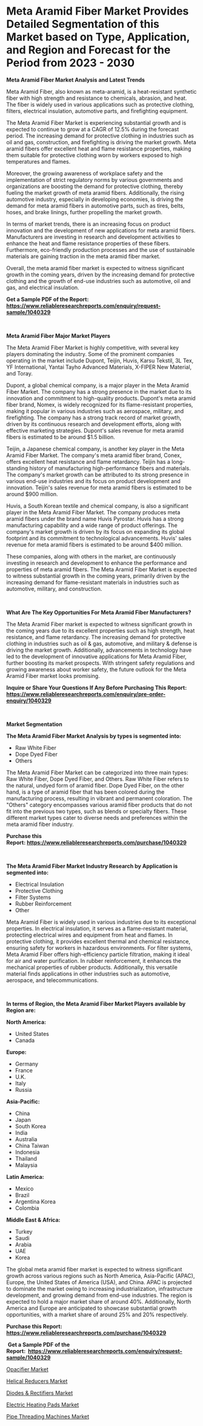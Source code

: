 <p><h1>Meta Aramid Fiber Market Provides Detailed Segmentation of this Market based on Type, Application, and Region and Forecast for the Period from 2023 - 2030</h1></p><p><strong>Meta Aramid Fiber Market Analysis and Latest Trends</strong></p>
<p><p>Meta Aramid Fiber, also known as meta-aramid, is a heat-resistant synthetic fiber with high strength and resistance to chemicals, abrasion, and heat. The fiber is widely used in various applications such as protective clothing, filters, electrical insulation, automotive parts, and firefighting equipment.</p><p>The Meta Aramid Fiber Market is experiencing substantial growth and is expected to continue to grow at a CAGR of 12.5% during the forecast period. The increasing demand for protective clothing in industries such as oil and gas, construction, and firefighting is driving the market growth. Meta aramid fibers offer excellent heat and flame resistance properties, making them suitable for protective clothing worn by workers exposed to high temperatures and flames.</p><p>Moreover, the growing awareness of workplace safety and the implementation of strict regulatory norms by various governments and organizations are boosting the demand for protective clothing, thereby fueling the market growth of meta aramid fibers. Additionally, the rising automotive industry, especially in developing economies, is driving the demand for meta aramid fibers in automotive parts, such as tires, belts, hoses, and brake linings, further propelling the market growth.</p><p>In terms of market trends, there is an increasing focus on product innovation and the development of new applications for meta aramid fibers. Manufacturers are investing in research and development activities to enhance the heat and flame resistance properties of these fibers. Furthermore, eco-friendly production processes and the use of sustainable materials are gaining traction in the meta aramid fiber market.</p><p>Overall, the meta aramid fiber market is expected to witness significant growth in the coming years, driven by the increasing demand for protective clothing and the growth of end-use industries such as automotive, oil and gas, and electrical insulation.</p></p>
<p><strong>Get a Sample PDF of the Report:&nbsp; <a href="https://www.reliableresearchreports.com/enquiry/request-sample/1040329">https://www.reliableresearchreports.com/enquiry/request-sample/1040329</a></strong></p>
<p>&nbsp;</p>
<p><strong>Meta Aramid Fiber Major Market Players</strong></p>
<p><p>The Meta Aramid Fiber Market is highly competitive, with several key players dominating the industry. Some of the prominent companies operating in the market include Dupont, Teijin, Huvis, Karsu Tekstil, 3L Tex, YF International, Yantai Tayho Advanced Materials, X-FIPER New Material, and Toray.</p><p>Dupont, a global chemical company, is a major player in the Meta Aramid Fiber Market. The company has a strong presence in the market due to its innovation and commitment to high-quality products. Dupont's meta aramid fiber brand, Nomex, is widely recognized for its flame-resistant properties, making it popular in various industries such as aerospace, military, and firefighting. The company has a strong track record of market growth, driven by its continuous research and development efforts, along with effective marketing strategies. Dupont's sales revenue for meta aramid fibers is estimated to be around $1.5 billion.</p><p>Teijin, a Japanese chemical company, is another key player in the Meta Aramid Fiber Market. The company's meta aramid fiber brand, Conex, offers excellent heat resistance and flame retardancy. Teijin has a long-standing history of manufacturing high-performance fibers and materials. The company's market growth can be attributed to its strong presence in various end-use industries and its focus on product development and innovation. Teijin's sales revenue for meta aramid fibers is estimated to be around $900 million.</p><p>Huvis, a South Korean textile and chemical company, is also a significant player in the Meta Aramid Fiber Market. The company produces meta aramid fibers under the brand name Huvis Pyrostar. Huvis has a strong manufacturing capability and a wide range of product offerings. The company's market growth is driven by its focus on expanding its global footprint and its commitment to technological advancements. Huvis' sales revenue for meta aramid fibers is estimated to be around $400 million.</p><p>These companies, along with others in the market, are continuously investing in research and development to enhance the performance and properties of meta aramid fibers. The Meta Aramid Fiber Market is expected to witness substantial growth in the coming years, primarily driven by the increasing demand for flame-resistant materials in industries such as automotive, military, and construction.</p></p>
<p>&nbsp;</p>
<p><strong>What Are The Key Opportunities For Meta Aramid Fiber Manufacturers?</strong></p>
<p><p>The Meta Aramid Fiber market is expected to witness significant growth in the coming years due to its excellent properties such as high strength, heat resistance, and flame retardancy. The increasing demand for protective clothing in industries such as oil & gas, automotive, and military & defense is driving the market growth. Additionally, advancements in technology have led to the development of innovative applications for Meta Aramid Fiber, further boosting its market prospects. With stringent safety regulations and growing awareness about worker safety, the future outlook for the Meta Aramid Fiber market looks promising.</p></p>
<p><strong>Inquire or Share Your Questions If Any Before Purchasing This Report: <a href="https://www.reliableresearchreports.com/enquiry/pre-order-enquiry/1040329">https://www.reliableresearchreports.com/enquiry/pre-order-enquiry/1040329</a></strong></p>
<p>&nbsp;</p>
<p><strong>Market Segmentation</strong></p>
<p><strong>The Meta Aramid Fiber Market Analysis by types is segmented into:</strong></p>
<p><ul><li>Raw White Fiber</li><li>Dope Dyed Fiber</li><li>Others</li></ul></p>
<p><p>The Meta Aramid Fiber Market can be categorized into three main types: Raw White Fiber, Dope Dyed Fiber, and Others. Raw White Fiber refers to the natural, undyed form of aramid fiber. Dope Dyed Fiber, on the other hand, is a type of aramid fiber that has been colored during the manufacturing process, resulting in vibrant and permanent coloration. The "Others" category encompasses various aramid fiber products that do not fit into the previous two types, such as blends or specialty fibers. These different market types cater to diverse needs and preferences within the meta aramid fiber industry.</p></p>
<p><strong>Purchase this Report:&nbsp;<a href="https://www.reliableresearchreports.com/purchase/1040329">https://www.reliableresearchreports.com/purchase/1040329</a></strong></p>
<p>&nbsp;</p>
<p><strong>The Meta Aramid Fiber Market Industry Research by Application is segmented into:</strong></p>
<p><ul><li>Electrical Insulation</li><li>Protective Clothing</li><li>Filter Systems</li><li>Rubber Reinforcement</li><li>Other</li></ul></p>
<p><p>Meta Aramid Fiber is widely used in various industries due to its exceptional properties. In electrical insulation, it serves as a flame-resistant material, protecting electrical wires and equipment from heat and flames. In protective clothing, it provides excellent thermal and chemical resistance, ensuring safety for workers in hazardous environments. For filter systems, Meta Aramid Fiber offers high-efficiency particle filtration, making it ideal for air and water purification. In rubber reinforcement, it enhances the mechanical properties of rubber products. Additionally, this versatile material finds applications in other industries such as automotive, aerospace, and telecommunications.</p></p>
<p>&nbsp;</p>
<p><strong>In terms of Region, the Meta Aramid Fiber Market Players available by Region are:</strong></p>
<p>
    <p> <strong> North America: </strong>
        <ul>
            <li>United States</li>
            <li>Canada</li>
        </ul>
        </p> 
    <p> <strong> Europe: </strong>
        <ul>
            <li>Germany</li>
            <li>France</li>
            <li>U.K.</li>
            <li>Italy</li>
            <li>Russia</li>
        </ul>
        </p> 
    <p> <strong> Asia-Pacific: </strong>
        <ul>
            <li>China</li>
            <li>Japan</li>
            <li>South Korea</li>
            <li>India</li>
            <li>Australia</li>
            <li>China Taiwan</li>
            <li>Indonesia</li>
            <li>Thailand</li>
            <li>Malaysia</li>
        </ul>
        </p> 
    <p> <strong> Latin America: </strong>
        <ul>
            <li>Mexico</li>
            <li>Brazil</li>
            <li>Argentina Korea</li>
            <li>Colombia</li>
        </ul>
        </p> 
    <p> <strong> Middle East & Africa: </strong>
        <ul>
            <li>Turkey</li>
            <li>Saudi</li>
            <li>Arabia</li>
            <li>UAE</li>
            <li>Korea</li>
        </ul>
    </p>
    </p>
<p><p>The global meta aramid fiber market is expected to witness significant growth across various regions such as North America, Asia-Pacific (APAC), Europe, the United States of America (USA), and China. APAC is projected to dominate the market owing to increasing industrialization, infrastructure development, and growing demand from end-use industries. The region is expected to hold a major market share of around 40%. Additionally, North America and Europe are anticipated to showcase substantial growth opportunities, with a market share of around 25% and 20% respectively.</p></p>
<p><strong>Purchase this Report: <a href="https://www.reliableresearchreports.com/purchase/1040329">https://www.reliableresearchreports.com/purchase/1040329</a></strong></p>
<p>&nbsp;<strong>Get a Sample PDF of the Report:&nbsp;&nbsp;<a href="https://www.reliableresearchreports.com/enquiry/request-sample/1040329">https://www.reliableresearchreports.com/enquiry/request-sample/1040329</a></strong></p>
<p><strong></strong></p>
<p><p><a href="https://github.com/PeterParrish5/Market-Research-Report-List-2/blob/main/opacifier-market.md">Opacifier Market</a></p><p><a href="https://medium.com/@nelljian7548/helical-reducers-market-outlook-industry-overview-and-forecast-2023-to-2030-9746f27b2849">Helical Reducers Market</a></p><p><a href="https://medium.com/@reportprime01/decoding-diodes-amp-rectifiers-market-metrics-market-share-trends-and-growth-patterns-4952580d8efc">Diodes & Rectifiers Market</a></p><p><a href="https://medium.com/@allelee654/electric-heating-pads-market-size-market-outlook-and-market-forecast-2023-to-2030-aa8307082a60">Electric Heating Pads Market</a></p><p><a href="https://medium.com/@kiannoel89776554/pipe-threading-machines-market-trends-and-market-analysis-forecasted-for-period-2023-2030-1ae8ecd2b3ac">Pipe Threading Machines Market</a></p></p>